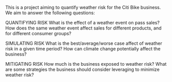 This is a project aiming to quantify weather risk for the Citi Bike business. We aim to answer the following questions:

QUANTIFYING RISK 
What is the effect of a weather event on pass sales?
How does the same weather event affect sales for different products, and for different consumer groups?

SIMULATING RISK
What is the best/average/worse case affect of weather risk in a given time period?
How can climate change potentially affect the business?

MITIGATING RISK
How much is the business exposed to weather risk?
What are some strategies the business should consider leveraging to minimize weather risk?

